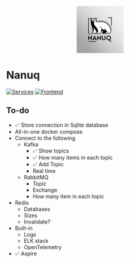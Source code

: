 <p align="center">
    <img src="./images/nanuq-logo.jpg" width="25%"  />
</p>


# Nanuq
[![Services](https://github.com/waelouf/Nanuq/actions/workflows/dotnet.yml/badge.svg)](https://github.com/waelouf/Nanuq/actions/workflows/dotnet.yml)
[![Frontend](https://github.com/waelouf/Nanuq/actions/workflows/vue-app.yml/badge.svg)](https://github.com/waelouf/Nanuq/actions/workflows/vue-app.yml)

## To-do
- ✅ Store connection in Sqlite database
- All-in-one docker compose
- Connect to the following
  - Kafka
    - ✅ Show topics
    - ✅ How many items in each topic
    - ✅ Add Topic
    - Real time
  - RabbitMQ
    - Topic
    - Exchange
    - How many item in each topic
- Redis
    - Databases
    - Sizes
    - Invalidate?
- Built-in
  - Logs
  - ELK stack
  - OpenTelemetry
- ✅ Aspire
